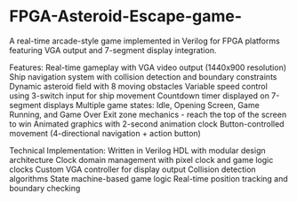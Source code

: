 # FPGA-Asteroid-Escape-game-
A real-time arcade-style game implemented in Verilog for FPGA platforms featuring VGA output and 7-segment display integration.

Features:
Real-time gameplay with VGA video output (1440x900 resolution)
Ship navigation system with collision detection and boundary constraints
Dynamic asteroid field with 8 moving obstacles
Variable speed control using 3-switch input for ship movement
Countdown timer displayed on 7-segment displays
Multiple game states: Idle, Opening Screen, Game Running, and Game Over
Exit zone mechanics - reach the top of the screen to win
Animated graphics with 2-second animation clock
Button-controlled movement (4-directional navigation + action button)

Technical Implementation:
Written in Verilog HDL with modular design architecture
Clock domain management with pixel clock and game logic clocks
Custom VGA controller for display output
Collision detection algorithms
State machine-based game logic
Real-time position tracking and boundary checking
